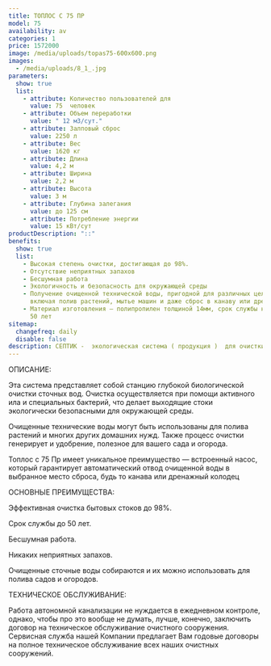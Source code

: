 ```yaml
---
title: ТОПЛОС С 75 ПР
model: 75
availability: av
categories: 1
price: 1572000
image: /media/uploads/topas75-600x600.png
images:
  - /media/uploads/8_1_.jpg
parameters:
  show: true
  list:
    - attribute: Количество пользователей для
      value: 75  человек
    - attribute: Объем переработки
      value: " 12 м3/сут."
    - attribute: Залповый сброс
      value: 2250 л
    - attribute: Вес
      value: 1620 кг
    - attribute: Длина
      value: 4,2 м
    - attribute: Ширина
      value: 2,2 м
    - attribute: Высота
      value: 3 м
    - attribute: Глубина залегания
      value: до 125 см
    - attribute: Потреблeние энергии
      value: 15 кВт/сут
productDescription: "::"
benefits:
  show: true
  list:
    - Высокая степень очистки, достигающая до 98%.
    - Отсутствие неприятных запахов
    - Бесшумная работа
    - Экологичность и безопасность для окружающей среды
    - Получение очищенной технической воды, пригодной для различных целей,
      включая полив растений, мытье машин и даже сброс в канаву или дренаж
    - Материал изготовления – полипропилен толщиной 14мм, срок службы не менее
      50 лет
sitemap:
  changefreq: daily
  disable: false
description: СЕПТИК -  экологическая система ( продукция )  для очистки сточных вод
---
```

ОПИСАНИЕ:

Эта система представляет собой станцию глубокой биологической очистки сточных вод. Очистка осуществляется при помощи активного ила и специальных бактерий, что делает выходящие стоки экологически безопасными для окружающей среды.

Очищенные технические воды могут быть использованы для полива растений и многих других домашних нужд. Также процесс очистки генерирует и удобрение, полезное для вашего сада и огорода.

 Топлос с 75 Пр имеет уникальное преимущество — встроенный насос, который гарантирует автоматический отвод очищенной воды в выбранное место сброса, будь то канава или дренажный колодец

ОСНОВНЫЕ ПРЕИМУЩЕСТВА:

Эффективная очистка бытовых стоков до 98%.

Срок службы до 50 лет.

Бесшумная работа.

Никаких неприятных запахов.

Очищенные сточные воды собираются и их можно использовать для полива садов и огородов.

ТЕХНИЧЕСКОЕ ОБСЛУЖИВАНИЕ:

Работа автономной канализации не нуждается в ежедневном контроле, однако, чтобы про это вообще не думать, лучше, конечно, заключить договор на техническое обслуживание очистного сооружения. Сервисная служба нашей Компании предлагает Вам годовые договоры на полное техническое обслуживание всех наших очистных сооружений.
